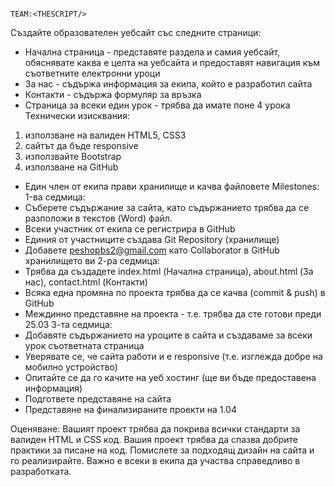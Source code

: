                                                                                   TEAM:<THESCRIPT/>
Създайте образователен уебсайт със следните страници:
* Начална страница - представяте раздела и самия уебсайт, обяснявате каква е целта на уебсайта и
предоставят навигация към съответните електронни уроци
* За нас - съдържа информация за екипа, който е разработил сайта
* Контакти - съдържа формуляр за връзка
* Страница за всеки един урок - трябва да имате поне 4 урока
Технически изисквания:
1) използване на валиден HTML5, CSS3
2) сайтът да бъде responsive
3) използвайте Bootstrap
4) използване на GitHub
* Един член от екипа прави хранилище и качва файловете
Milestones:
1-ва седмица:
* Съберете съдържание за сайта, като съдържанието трябва да се разположи в текстов (Word) файл.
* Всеки участник от екипа се регистрира в GitHub
* Единия от участниците създава Git Repository (хранилище)
* Добавете peshopbs2@gmail.com като Collaborator в GitHub хранилището ви
2-ра седмица:
* Трябва да създадете index.html (Начална страница), about.html (За нас), contact.html (Контакти)
* Всяка една промяна по проекта трябва да се качва (commit & push) в GitHub
* Междинно представяне на проекта - т.е. трябва да сте готови преди 25.03
3-та седмица:
* Добавяте съдържанието на уроците в сайта и създаваме за всеки урок съответната страница
* Уверявате се, че сайта работи и е responsive (т.е. изглежда добре на мобилно устройство)
* Опитайте се да го качите на уеб хостинг (ще ви бъде предоставена информация)
* Подгответе представяне на сайта
* Представяне на финализираните проекти на 1.04

Оценяване:
Вашият проект трябва да покрива всички стандарти за валиден HTML и CSS код. Вашия проект трябва да спазва добрите практики за писане на код.
Помислете за подходящ дизайн на сайта и го реализирайте.
Важно е всеки в екипа да участва справедливо в разработката.
